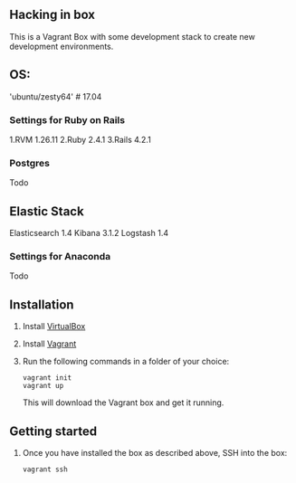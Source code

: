 ## Hacking in box

This is a Vagrant Box with some development stack to create new development environments.

## OS: 
  'ubuntu/zesty64' # 17.04

### Settings for Ruby on Rails
  1.RVM   1.26.11
  2.Ruby  2.4.1
  3.Rails 4.2.1

### Postgres
  Todo 

## Elastic Stack
  Elasticsearch 1.4
  Kibana        3.1.2
  Logstash      1.4

### Settings for Anaconda  
  Todo

## Installation

1. Install [VirtualBox](http://www.virtualbox.org/)

1. Install [Vagrant](http://www.vagrantup.com/)

1. Run the following commands in a folder of your choice:

    ```
    vagrant init
    vagrant up
    ```

    This will download the Vagrant box and get it running.

## Getting started

1. Once you have installed the box as described above, SSH into the box:

    ```
    vagrant ssh
